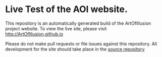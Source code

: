 # Live Test of the AOI website.

This repository is an automatically generated build of the ArtOfIllusion
project website. To view the live site, please visit 
http://ArtOfIllusion.github.io

Please do not make pull requests or file issues against this repository.
All development for the site should take place in the
[source repository](https://github.com/ArtOfIllusion/AOI-website)
